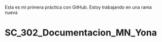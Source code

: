 Esta	es	mi	primera	práctica	con	GitHub.
Estoy	trabajando	en	una	rama	nueva

# SC_302_Documentacion_MN_Yona
